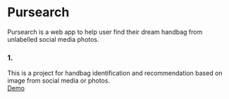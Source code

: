 # Pursearch
Pursearch is a web app to help user find their dream handbag from unlabelled social media photos.<br>
### 1. 
This is a project for handbag identification and recommendation based on image from social media or photos.<br>
[Demo](http://Pursearch.com)
